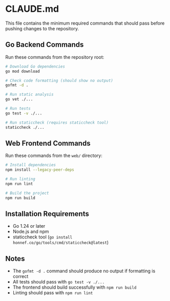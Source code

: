 # CLAUDE.md

This file contains the minimum required commands that should pass before pushing changes to the repository.

## Go Backend Commands

Run these commands from the repository root:

```bash
# Download Go dependencies
go mod download

# Check code formatting (should show no output)
gofmt -d .

# Run static analysis
go vet ./...

# Run tests
go test -v ./...

# Run staticcheck (requires staticcheck tool)
staticcheck ./...
```

## Web Frontend Commands

Run these commands from the `web/` directory:

```bash
# Install dependencies
npm install --legacy-peer-deps

# Run linting
npm run lint

# Build the project
npm run build
```

## Installation Requirements

- Go 1.24 or later
- Node.js and npm
- staticcheck tool (`go install honnef.co/go/tools/cmd/staticcheck@latest`)

## Notes

- The `gofmt -d .` command should produce no output if formatting is correct
- All tests should pass with `go test -v ./...`
- The frontend should build successfully with `npm run build`
- Linting should pass with `npm run lint`